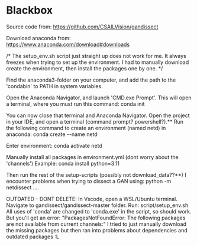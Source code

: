 # Blackbox

Source code from:
https://github.com/CSAILVision/gandissect

Download anaconda from: 
https://www.anaconda.com/download#downloads

/*
The setup_env.sh script just straight up does not work for me. It always freezes when trying to set up the environment. I had to manually download create the environment, then install the packages one by one.
*/

Find the anaconda3-folder on your computer, and add the path to the 'condabin' to PATH in system variables.

Open the Anaconda Navigator, and launch 'CMD.exe Prompt'. This will open a terminal, where you must run this command:
    conda init

You can now close that terminal and Anaconda Navigator.
Open the project in your IDE, and open a terminal (command prompt? powershell?).**
Run the following command to create an environment (named netd) in anaconda:
    conda create --name netd

Enter environment: 
    conda activate netd

Manually install all packages in environment.yml (dont worry about the 'channels')
Example:
    conda install python=3.11

Then run the rest of the setup-scripts (possibly not download_data??**)
I encounter problems when trying to dissect a GAN using: python -m netdissect ....


OUTDATED - DONT DELETE:
In Vscode, open a WSL/Ubuntu terminal. Navigate to gandissect/gandissect-master folder.
Run: script/setup_env.sh
All uses of 'conda' are changed to 'conda.exe' in the script, so should work.
But you'll get an error: "PackagesNotFoundError: The following packages are not available from current channels:"
I tried to just manually download the missing packages but then ran into problems about dependencies and outdated packages :L